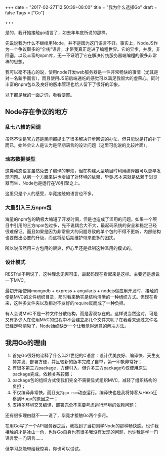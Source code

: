 +++
date = "2017-02-27T12:50:39+08:00"
title = "我为什么选择Go"
draft = false
Tags = ["Go"]

+++

是的，我开始接触go语言了，如去年年底所说的那样。

先说说我为什么不继续用Node，并不是因为这门语言不好。事实上，NodeJS作为一个争议颇多的“全栈”语言，才带我真正走进了编程世界。它的异步，并发，非阻塞，以及丰富的npm库，无一不证明了它在解决传统服务器端编程的很多非常棒的思想。

我可以毫不违心的说，使用node开发web服务器是一件非常畅快的事情（尤其是对一名新手而言），而且使用JS前后端通吃的感觉可以满足我很大的虚荣心。同时丰富的npm包以及良好的版本管理也给人留下了很好的印象。

以下都是我的一面之词，看看便罢。

## Node存在争议的地方

### 乱七八糟的回调

虽然不论是官方还是民间都提出了很多解决异步回调的办法，但只能说是打的补丁而已，始终会让人是认为是早期语言的设计问题（这里可能说的比较片面）。

### 动态数据类型

这类动态语言虽然免去了编译的麻烦，但在构建大型项目时利用编译器可以更早发现问题。从另一个方面来讲也增加了对环境的依赖，毕竟JS本来就是依赖于浏览器而生，Node也是运行在V8引擎之上。

这里只是个人的感受，毕竟接触的语言也不多。

### 大量引入三方npm包

海量的npm包的确极大缩短了开发时间，但是也造成了滥用的问题。如果一个项目中引用的三方npm包过多，先不说耦合大不大，最起码系统的安全和稳定已经很难保证。而且如果是因为非常重大的问题导致的单个包的不得不更新，内部结构也要做出必要的升级，而这将给后期维护带来更多的困扰。

所以说虽然用三方包用的很爽，但心里还是抵制这种滥用的模式的。

### 设计模式

RESTful不用说了，这种理念无懈可击，最起码现在看起来是这样。主要还是想说一下MVC。

最初开始使用mongodb + express + angularjs + nodejs做应用开发时，接触的便是MVC的文件组织目录，那时看来确实是结构清晰的一种组织方式。但现在看来，这种多文件夹以及相对不友好的require反而成了一种负担。

有人会说MVC不是一种文件分散结构，而是客观存在的。这样说当然这对，可是又有多少人在使用MVC的过程中不会建立那几个文件夹呢？在我看来通过文件名已经足够清晰了，Node始终缺乏一个让我觉得满意的解决方法。

## 我用Go的理由

1. 首先Go很好的诠释了什么叫21世纪的C语言：设计优美良好、编译快、天生支持并发、部署方便，并且较新的版本完成了自举，第一印象非常好；
2. 有很多第三方package，方便引入，但许多三方package均仅使用原生package完成，依赖关系较弱；
3. package包的组织方式使我们完全不需要显式组织MVC，减轻了组织结构的负担；
4. 不仅编译非常快，而且支持`go run`动态运行。编译快也是我将博客从Hexo迁移到Hugo的原因之一；
5. 支持多环境交叉编译，部署完全不需要考虑运行环境的依赖问题；

还有很多理由就不一一说了，毕竟才接触Go两个多月。

在用Go写了一个API服务器之后，我找到了当初刚学Node的那种畅快感。也许我接触的才是冰山一角，也许Go自身也有很多我没有发现的问题，也许我是学一门语言爱一门语言......

但学习总能带给我惊喜，你也可以试试。

